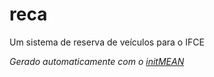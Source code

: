 # reca
Um sistema de reserva de veículos para o IFCE

*Gerado automaticamente com o [initMEAN](https://github.com/ivomarsan/initMEAN "initMEAN")*

